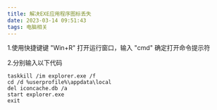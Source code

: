 ```yaml
---
title: 解决EXE应用程序图标丢失
date: 2023-03-14 09:51:43
tags: 电脑相关
---
```


1.使用快捷键键 "Win+R" 打开运行窗口，输入 "cmd" 确定打开命令提示符

2.分别输入以下代码

```
taskkill /im explorer.exe /f
cd /d %userprofile%\appdata\local
del iconcache.db /a
start explorer.exe
exit
```
